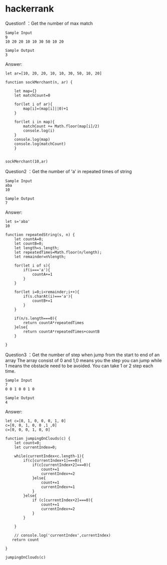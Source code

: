 # hackerrank

Question1 ：Get the number of max match
```
Sample Input
9
10 20 20 10 10 30 50 10 20

Sample Output
3
```
Answer:
```
let ar=[10, 20, 20, 10, 10, 30, 50, 10, 20]

function sockMerchant(n, ar) {

    let map={}
    let matchCount=0

    for(let i of ar){
        map[i]=(map[i]||0)+1
    }

    for(let i in map){
        matchCount += Math.floor(map[i]/2)
        console.log(i)
    }
    console.log(map)
    console.log(matchCount)
    }


sockMerchant(10,ar)

```
Question2 ：Get the number of 'a' in repeated times of string 
```
Sample Input
aba
10

Sample Output
7
```
Answer:
```
let s='aba'
10

function repeatedString(s, n) {
    let countA=0;
    let countB=0;
    let length=s.length;
    let repeatedTimes=Math.floor(n/length);
    let remainder=n%length;
  
    for(let i of s){
        if(i==='a'){
            countA+=1
        }
    }

    for(let i=0;i<remainder;i++){
        if(s.charAt(i)==='a'){
            countB+=1   
        }
    }

    if(n/s.length===0){
        return countA*repeatedTimes
    }else{
        return countA*repeatedTimes+countB
    } 

}

```


Question3 ：Get the number of step when jump from the start to end of an array 
The array consist of 0 and 1,0 means you the step you can jump while 1 means the obstacle need to be avoided.
You can take 1 or 2 step each time.

```
Sample Input
7
0 0 1 0 0 1 0

Sample Output
4
```

Answer:
```
let c=[0, 1, 0, 0, 0, 1, 0]
c=[0, 0, 1, 0, 0 ,1 ,0]
c=[0, 0, 0, 1, 0, 0]

function jumpingOnClouds(c) {
    let count=0;
    let currentIndex=0;

    while(currentIndex<c.length-1){
        if(c[currentIndex+1]===0){
            if(c[currentIndex+2]===0){
                count+=1
                currentIndex+=2
            }else{
                count+=1
                currentIndex+=1
            }
        }else{
            if (c[currentIndex+2]===0){
                count+=1
                currentIndex+=2
            }
        }
        
    }
  
    // console.log('currentIndex',currentIndex)
   return count

}

jumpingOnClouds(c) 
```
